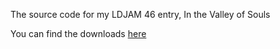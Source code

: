 The source code for my LDJAM 46 entry, In the Valley of Souls

You can find the downloads [here](https://syrapt0r.nulldev.org/LD/LD_46/)
